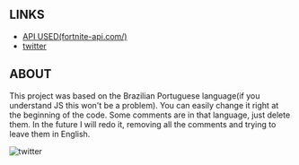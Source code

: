 ## LINKS

- [API USED(fortnite-api.com/)](https://fortnite-api.com/)
- [twitter](https://drakomichael.github.io/FortniteShop/)

## ABOUT
This project was based on the Brazilian Portuguese language(if you understand JS this won't be a problem). You can easily change it right at the beginning of the code.
Some comments are in that language, just delete them. 
In the future I will redo it, removing all the comments and trying to leave them in English.

![twitter](https://shields.io/badge/JavaScript-F7DF1E?logo=JavaScript&logoColor=000&style=flat-square)

